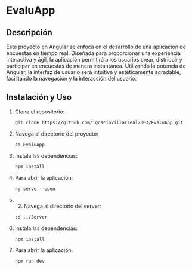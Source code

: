 # EvaluApp

## Descripción 
Este proyecto en Angular se enfoca en el desarrollo de una aplicación de encuestas en tiempo real. Diseñada para proporcionar una experiencia interactiva y ágil, la aplicación permitirá a los usuarios crear, distribuir y participar en encuestas de manera instantánea. Utilizando la potencia de Angular, la interfaz de usuario será intuitiva y estéticamente agradable, facilitando la navegación y la interacción del usuario.

## Instalación y Uso
1. Clona el repositorio:

    ```
    git clone https://github.com/ignacioVillarreal2003/EvaluApp.git
    ```

2. Navega al directorio del proyecto:

    ```
    cd EvaluApp
    ```

3. Instala las dependencias:

    ```
    npm install
    ```

4. Para abrir la aplicación:

    ```
    ng serve --open
    ```
5. 2. Navega al directorio del server:

    ```
    cd ../Server
    ```

6. Instala las dependencias:

    ```
    npm install
    ```

7. Para abrir la aplicación:

    ```
    npm run dev
    ```